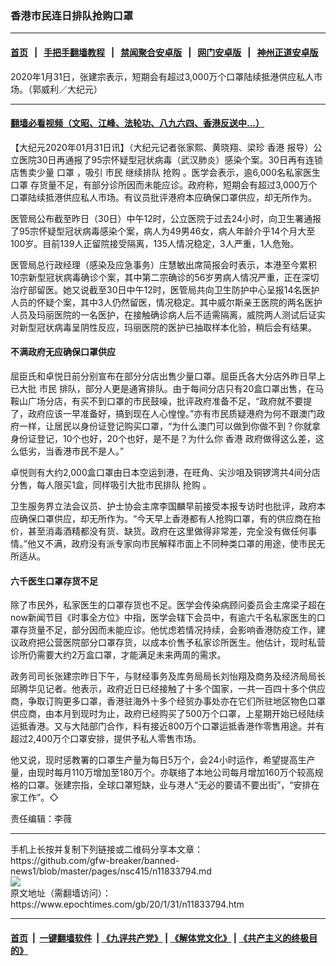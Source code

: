 ### 香港市民连日排队抢购口罩
------------------------

#### [首页](https://github.com/gfw-breaker/banned-news1/blob/master/README.md) &nbsp;&nbsp;|&nbsp;&nbsp; [手把手翻墙教程](https://github.com/gfw-breaker/guides/wiki) &nbsp;&nbsp;|&nbsp;&nbsp; [禁闻聚合安卓版](https://github.com/gfw-breaker/bn-android) &nbsp;&nbsp;|&nbsp;&nbsp; [网门安卓版](https://github.com/oGate2/oGate) &nbsp;&nbsp;|&nbsp;&nbsp; [神州正道安卓版](https://github.com/SzzdOgate/update) 



<div><img alt="" class="aligncenter wp-post-image" src="https://i.epochtimes.com/assets/uploads/2020/01/a2-2@1200x1200-7-600x342.jpg"/>
<div class="red16 caption">
 2020年1月31日，张建宗表示，短期会有超过3,000万个口罩陆续抵港供应私人市场。（郭威利／大纪元）
</div>
</div><hr/>

#### [翻墙必看视频（文昭、江峰、法轮功、八九六四、香港反送中...）](http://167.172.214.107/home.html)

<div><p>
 【大纪元2020年01月31日讯】（大纪元记者张家熙、黄晓翔、梁珍
 <ok href="https://www.epochtimes.com/gb/tag/%E9%A6%99%E6%B8%AF.html">
  香港
 </ok>
 报导）公立医院30日再通报了95宗怀疑型冠状病毒（武汉肺炎）感染个案。30日再有连锁店售卖少量
 <ok href="https://www.epochtimes.com/gb/tag/%E5%8F%A3%E7%BD%A9.html">
  口罩
 </ok>
 ，吸引
 <ok href="https://www.epochtimes.com/gb/tag/%E5%B8%82%E6%B0%91.html">
  市民
 </ok>
 继续排队
 <ok href="https://www.epochtimes.com/gb/tag/%E6%8A%A2%E8%B4%AD.html">
  抢购
 </ok>
 。医学会表示，逾6,000名私家医生
 <ok href="https://www.epochtimes.com/gb/tag/%E5%8F%A3%E7%BD%A9.html">
  口罩
 </ok>
 存货量不足，有部分诊所因而未能应诊。政府称，短期会有超过3,000万个口罩陆续抵港供应私人市场。有议员批评港府本应确保口罩供应，却无所作为。
</p>
<p>
 医管局公布截至昨日（30日）中午12时，公立医院于过去24小时，向卫生署通报了95宗怀疑型冠状病毒感染个案，病人为49男46女，病人年龄介乎14个月大至100岁。目前139人正留院接受隔离，135人情况稳定，3人严重，1人危殆。
</p>
<p>
 医管局总行政经理（感染及应急事务）庄慧敏出席简报会时表示，本港至今累积10宗新型冠状病毒确诊个案，其中第二宗确诊的56岁男病人情况严重，正在深切治疗部留医。她又说截至30日中午12时，医管局共向卫生防护中心呈报14名医护人员的怀疑个案，其中3人仍然留医，情况稳定。其中威尔斯亲王医院的两名医护人员及玛丽医院的一名医护，在接触确诊病人后不适需隔离，威院两人测试后证实对新型冠状病毒呈阴性反应，玛丽医院的医护已抽取样本化验，稍后会有结果。
</p>
<h4>
 不满政府无应确保口罩供应
</h4>
<p>
 屈臣氏和卓悦日前分别宣布在部分分店出售少量口罩。屈臣氏各大分店外昨日早上已大批
 <ok href="https://www.epochtimes.com/gb/tag/%E5%B8%82%E6%B0%91.html">
  市民
 </ok>
 排队，部分人更是通宵排队。由于每间分店只有20盒口罩出售，在马鞍山广场分店，有买不到口罩的市民鼓噪，批评政府准备不足，“政府就不要提了，政府应该一早准备好，搞到现在人心惶惶。”亦有市民质疑港府为何不跟澳门政府一样，让居民以身份证登记购买口罩，“为什么澳门可以做到你做不到？你就拿身份证登记，10个也好，20个也好，是不是？为什么你
 <ok href="https://www.epochtimes.com/gb/tag/%E9%A6%99%E6%B8%AF.html">
  香港
 </ok>
 政府做得这么差，这么低劣，当香港市民不是人。”
</p>
<p>
 卓悦则有大约2,000盒口罩由日本空运到港，在旺角、尖沙咀及铜锣湾共4间分店分售，每人限买1盒，同样吸引大批市民排队
 <ok href="https://www.epochtimes.com/gb/tag/%E6%8A%A2%E8%B4%AD.html">
  抢购
 </ok>
 。
</p>
<p>
 卫生服务界立法会议员、护士协会主席李国麟早前接受本报专访时也批评，政府本应确保口罩供应，却无所作为。“今天早上香港都有人抢购口罩，有的供应商在抬价，甚至消毒酒精都没有货、缺货。政府在这里做得非常差，完全没有做任何事情。”他又不满，政府没有派专家向市民解释市面上不同种类口罩的用途，使市民无所适从。
</p>
<h4>
 六千医生口罩存货不足
</h4>
<p>
 除了市民外，私家医生的口罩存货也不足。医学会传染病顾问委员会主席梁子超在now新闻节目《时事全方位》中指，医学会辖下会员中，有逾六千名私家医生的口罩存货量不足，部分因而未能应诊。他忧虑若情况持续，会影响香港防疫工作，建议政府把公营医院部分口罩存货，以成本价售予私家诊所医生。他估计，现时私营诊所仍需要大约2万盒口罩，才能满足未来两周的需求。
</p>
<p>
 政务司司长张建宗昨日下午，与财经事务及库务局局长刘怡翔及商务及经济局局长邱腾华见记者。他表示，政府近日已经接触了十多个国家，一共一百四十多个供应商，争取订购更多口罩，香港驻海外十多个经贸办事处亦在它们所驻地区物色口罩供应商，由本月到现时为止，政府已经购买了500万个口罩，上星期开始已经陆续运抵香港。又与大陆部门合作，料有接近800万个口罩运抵香港作零售用途。并有超过2,400万个口罩安排，提供予私人零售市场。
</p>
<p>
 他又说，现时惩教署的口罩生产量为每日5万个，会24小时运作，希望提高生产量，由现时每月110万增加至180万个。亦联络了本地公司每月增加160万个较高规格的口罩。张建宗指，全球口罩短缺，业与港人“无必的要请不要出街”，“安排在家工作”。◇
</p>
<p>
 责任编辑：李薇
</p>
</div>
<hr/>
手机上长按并复制下列链接或二维码分享本文章：<br/>
https://github.com/gfw-breaker/banned-news1/blob/master/pages/nsc415/n11833794.md <br/>
<a href='https://github.com/gfw-breaker/banned-news1/blob/master/pages/nsc415/n11833794.md'><img src='https://github.com/gfw-breaker/banned-news1/blob/master/pages/nsc415/n11833794.md.png'/></a> <br/>
原文地址（需翻墙访问）：https://www.epochtimes.com/gb/20/1/31/n11833794.htm


------------------------
#### [首页](https://github.com/gfw-breaker/banned-news1/blob/master/README.md) &nbsp;|&nbsp; [一键翻墙软件](https://github.com/gfw-breaker/nogfw/blob/master/README.md) &nbsp;| [《九评共产党》](https://github.com/gfw-breaker/9ping.md/blob/master/README.md#九评之一评共产党是什么) | [《解体党文化》](https://github.com/gfw-breaker/jtdwh.md/blob/master/README.md) | [《共产主义的终极目的》](https://github.com/gfw-breaker/gczydzjmd.md/blob/master/README.md)


<img src='http://gfw-breaker.win/banned-news/pages/nsc415/n11833794.md' width='0px' height='0px'/>